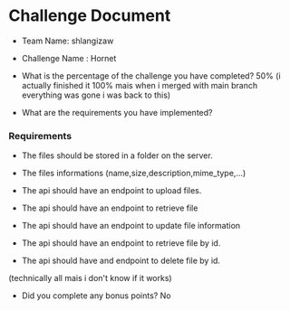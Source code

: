 # Challenge Document

- Team Name: shlangizaw
- Challenge Name : Hornet

- What is the percentage of the challenge you have completed? 50%
(i actually finished it 100% mais when i merged with main branch everything was gone i was back to this)

- What are the requirements you have implemented?

### Requirements

- The files should be stored in a folder on the server.

- The files informations (name,size,description,mime_type,...)
- The api should have an endpoint to upload files.

- The api should have an endpoint to retrieve file

- The api should have an endpoint to update file information

- The api should have an endpoint to retrieve file by id.

- The api should have and endpoint to delete file by id.

(technically all mais i don't know if it works)

- Did you complete any bonus points? No

